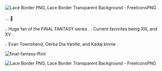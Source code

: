 <img src="https://www.freeiconspng.com/thumbs/lace-border-png/lace-border-png-6.png" alt="Lace Border PNG, Lace Border Transparent Background - FreeIconsPNG"/>





𓂋🪽


⸝ Huge fan of the FINAL FANTASY series . . Current favorites being XIII, and XV .

⸝ Evan Townshend, Oerba Dia Vanille, and Kadaj kinnie .






![final-fantasy-ffxiii](https://github.com/user-attachments/assets/8e60d300-27cc-458d-a189-b415a74ea480)







<img src="https://www.freeiconspng.com/thumbs/lace-border-png/lace-border-png-6.png" alt="Lace Border PNG, Lace Border Transparent Background - FreeIconsPNG"/>
<!--
**farronhart/farronhart** is a ✨ _special_ ✨ repository because its `README.md` (this file) appears on your GitHub profile.

Here are some ideas to get you started:

- 🔭 I’m currently working on ...
- 🌱 I’m currently learning ...
- 👯 I’m looking to collaborate on ...
- 🤔 I’m looking for help with ...
- 💬 Ask me about ...
- 📫 How to reach me: ...
- 😄 Pronouns: ...
- ⚡ Fun fact: ...
-->
